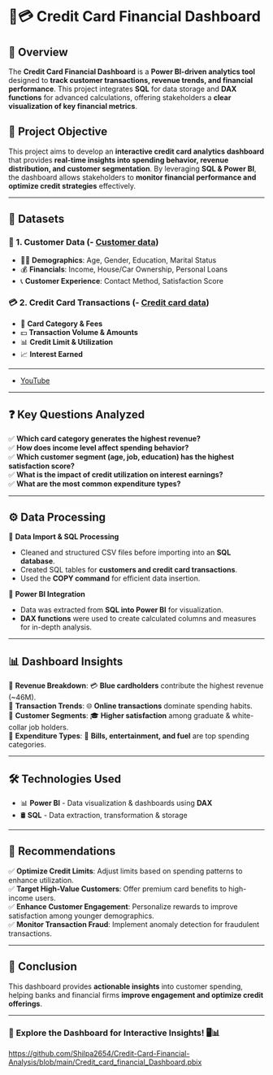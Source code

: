 # 🚀💳 Credit Card Financial Dashboard  

## 📌 Overview  
The **Credit Card Financial Dashboard** is a **Power BI-driven analytics tool** designed to **track customer transactions, revenue trends, and financial performance**. This project integrates **SQL** for data storage and **DAX functions** for advanced calculations, offering stakeholders a **clear visualization of key financial metrics**.

## 🎯 Project Objective  
This project aims to develop an **interactive credit card analytics dashboard** that provides **real-time insights into spending behavior, revenue distribution, and customer segmentation**. By leveraging **SQL & Power BI**, the dashboard allows stakeholders to **monitor financial performance and optimize credit strategies** effectively.  

---

## 📂 Datasets  
### 📜 1. Customer Data (- <a href="https://github.com/Shilpa2654/Credit-Card-Financial-Analysis/blob/main/customer.csv">Customer data</a>)  
- 🧑‍💼 **Demographics**: Age, Gender, Education, Marital Status  
- 💰 **Financials**: Income, House/Car Ownership, Personal Loans  
- 📞 **Customer Experience**: Contact Method, Satisfaction Score  

### 💳 2. Credit Card Transactions (- <a href="https://github.com/Shilpa2654/Credit-Card-Financial-Analysis/blob/main/credit_card.csv">Credit card data</a>)  
- 🏦 **Card Category & Fees**  
- 💵 **Transaction Volume & Amounts**  
- 📊 **Credit Limit & Utilization**  
- 📈 **Interest Earned**  

---

- <a href="https://youtu.be/Y9BOzIyfxQM">YouTube</a>

---

## ❓ Key Questions Analyzed  
✅ **Which card category generates the highest revenue?**  
✅ **How does income level affect spending behavior?**  
✅ **Which customer segment (age, job, education) has the highest satisfaction score?**  
✅ **What is the impact of credit utilization on interest earnings?**  
✅ **What are the most common expenditure types?**  

---

## ⚙️ Data Processing  
🔹 **Data Import & SQL Processing**  
- Cleaned and structured CSV files before importing into an **SQL database**.  
- Created SQL tables for **customers and credit card transactions**.  
- Used the **COPY command** for efficient data insertion.  

🔹 **Power BI Integration**  
- Data was extracted from **SQL into Power BI** for visualization.  
- **DAX functions** were used to create calculated columns and measures for in-depth analysis.  

---

## 📊 Dashboard Insights  
📌 **Revenue Breakdown**: 💳 **Blue cardholders** contribute the highest revenue (~46M).  
📌 **Transaction Trends**: 🌐 **Online transactions** dominate spending habits.  
📌 **Customer Segments**: 🎓 **Higher satisfaction** among graduate & white-collar job holders.  
📌 **Expenditure Types**: 🛒 **Bills, entertainment, and fuel** are top spending categories.  

---

## 🛠 Technologies Used  
- 📊 **Power BI** - Data visualization & dashboards using **DAX**  
- 🛢 **SQL** - Data extraction, transformation & storage  

---

## 📢 Recommendations  
✅ **Optimize Credit Limits**: Adjust limits based on spending patterns to enhance utilization.  
✅ **Target High-Value Customers**: Offer premium card benefits to high-income users.  
✅ **Enhance Customer Engagement**: Personalize rewards to improve satisfaction among younger demographics.  
✅ **Monitor Transaction Fraud**: Implement anomaly detection for fraudulent transactions.  

---

## 🎯 Conclusion  
This dashboard provides **actionable insights** into customer spending, helping banks and financial firms **improve engagement and optimize credit offerings**.  

---

### 📌 **Explore the Dashboard for Interactive Insights!** 🖥📊  
https://github.com/Shilpa2654/Credit-Card-Financial-Analysis/blob/main/Credit_card_financial_Dashboard.pbix
